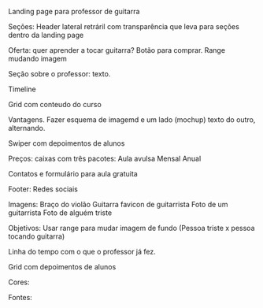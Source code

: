 Landing page para professor de guitarra

Seções:
Header lateral retráril com transparência que leva para seções dentro da landing page

Oferta: quer aprender a tocar guitarra? Botão para comprar. Range mudando imagem

Seção sobre o professor: texto.

Timeline

Grid com conteudo do curso

Vantagens.
Fazer esquema de imagemd e um lado (mochup) texto do outro, alternando.

Swiper com depoimentos de alunos

Preços: caixas com três pacotes:
Aula avulsa
Mensal
Anual

Contatos e formulário para aula gratuita

Footer: Redes sociais



Imagens:
Braço do violão
Guitarra
favicon de guitarrista
Foto de um guitarrista
Foto de alguém triste


Objetivos:
Usar range para mudar imagem de fundo
(Pessoa triste x pessoa tocando guitarra)

Linha do tempo com o que o professor já fez.

Grid com depoimentos de alunos

Cores:

Fontes:

